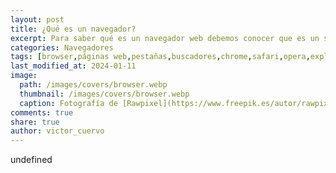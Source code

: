 ```yaml
---
layout: post
title: ¿Qué es un navegador?
excerpt: Para saber qué es un navegador web debemos conocer que es un software que nos permite visualizar y navegar por las páginas web.
categories: Navegadores
tags: [browser,páginas web,pestañas,buscadores,chrome,safari,opera,explorer,edge,firefox]
last_modified_at: 2024-01-11
image:
  path: /images/covers/browser.webp
  thumbnail: /images/covers/browser.webp
  caption: Fotografía de [Rawpixel](https://www.freepik.es/autor/rawpixel-com)
comments: true
share: true
author: victor_cuervo
---
```

undefined